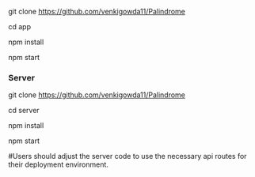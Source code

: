 git clone https://github.com/venkigowda11/Palindrome

cd app

npm install

npm start

### Server

git clone https://github.com/venkigowda11/Palindrome

cd server

npm install

npm start



#Users should adjust the server code to use the necessary api routes for their deployment environment.




